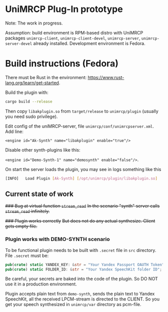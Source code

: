 # UniMRCP Plug-In prototype
Note: The work in progress.

Assumption: build environment is RPM-based distro with UniMRCP packages `unimrcp-client`, `unimrcp-client-devel`, `unimrcp-server`, `unimrcp-server-devel` already installed.
Development environment is Fedora.

# Build instructions (Fedora)
There must be Rust in the environment: <https://www.rust-lang.org/learn/get-started>.

Build the plugin with:
```bash
cargo build --release
```

Then copy `libakplugin.so` from `target/release` to `unimrcp/plugin` (usually you need sudo privilege).

Edit config of the uniMRCP-server, file `unimrcp/conf/unimrcpserver.xml`. Add line:

`<engine id="Ak-Synth" name="libakplugin" enable="true"/>` 

Disable other synth-plugins like this: 

`<engine id="Demo-Synth-1" name="demosynth" enable="false"/>`.

On start the server loads the plugin, you may see in logs something like this
```bash
[INFO]   Load Plugin [Ak-Synth] [/opt/unimrcp/plugin/libakplugin.so]
```

## Current state of work
~~### Bug at virtual function `stream_read`~~
~~In the scenario "synth" server calls `stream_read` infinitely.~~

~~### Plugin works correctly~~
~~But does not do any actual synthesize. Client gets empty file.~~

### Plugin works with DEMO-SYNTH scenario
To be functional plugin needs to be built with `.secret` file in `src` directory.
File `.secret` must be:
```rust
pub(crate) static YANDEX_KEY: &str = "Your Yandex Passport OAUTH Token";
pub(crate) static FOLDER_ID: &str = "Your Yandex SpeechKit folder ID";
```

Be careful, your secrets are baked into the code of the plugin. So DO NOT use it in a production environment.

Plugin accepts plain text from `demo-synth`, sends the plain text to Yandex SpeechKit, all the received LPCM-stream is directed to the CLIENT. So you get your speech synthesized in `unimrcp/var` directory as pcm-file.
